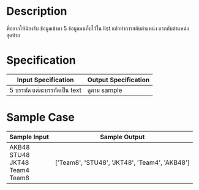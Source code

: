 # Description
พี่อยากให้น้องรับ ข้อมูลเข้ามา 5 ข้อมูลมาเก็บไว้ใน list แล้วทำการสลับตำแหน่ง แรกกับตำแหน่งสุดท้าย

# Specification
| Input Specification | Output Specification |
| - | - |
| 5 บรรทัด แต่ละบรรทัดเป็น text | ดูตาม sample |


# Sample Case
| Sample Input | Sample Output |
| - | - |
| AKB48 <br> STU48 <br> JKT48 <br> Team4 <br> Team8 | ['Team8', 'STU48', 'JKT48', 'Team4', 'AKB48'] |
